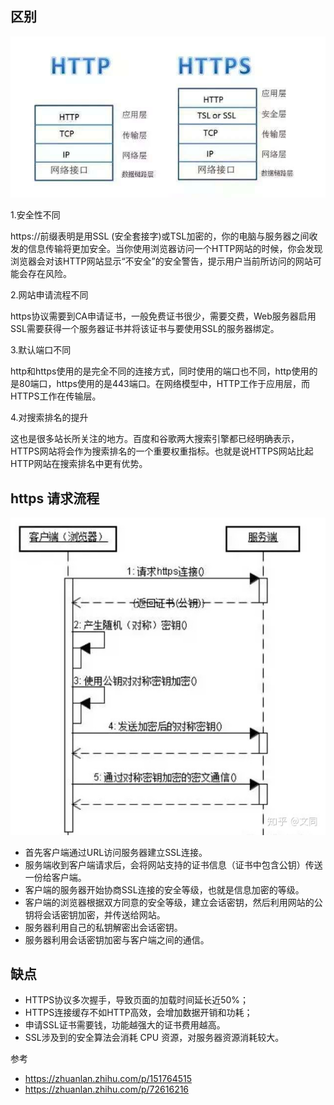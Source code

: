 ## 区别


![](images/https-diff.png)


1.安全性不同

https://前缀表明是用SSL (安全套接字)或TSL加密的，你的电脑与服务器之间收发的信息传输将更加安全。当你使用浏览器访问一个HTTP网站的时候，你会发现浏览器会对该HTTP网站显示“不安全”的安全警告，提示用户当前所访问的网站可能会存在风险。


2.网站申请流程不同

https协议需要到CA申请证书，一般免费证书很少，需要交费，Web服务器启用SSL需要获得一个服务器证书并将该证书与要使用SSL的服务器绑定。

3.默认端口不同

http和https使用的是完全不同的连接方式，同时使用的端口也不同，http使用的是80端口，https使用的是443端口。在网络模型中，HTTP工作于应用层，而HTTPS工作在传输层。


4.对搜索排名的提升

这也是很多站长所关注的地方。百度和谷歌两大搜索引擎都已经明确表示，HTTPS网站将会作为搜索排名的一个重要权重指标。也就是说HTTPS网站比起HTTP网站在搜索排名中更有优势。


## https 请求流程

![](./images/https.png)

*   首先客户端通过URL访问服务器建立SSL连接。
*   服务端收到客户端请求后，会将网站支持的证书信息（证书中包含公钥）传送一份给客户端。
*   客户端的服务器开始协商SSL连接的安全等级，也就是信息加密的等级。
*   客户端的浏览器根据双方同意的安全等级，建立会话密钥，然后利用网站的公钥将会话密钥加密，并传送给网站。
*   服务器利用自己的私钥解密出会话密钥。
*   服务器利用会话密钥加密与客户端之间的通信。


## 缺点

*   HTTPS协议多次握手，导致页面的加载时间延长近50%；
*   HTTPS连接缓存不如HTTP高效，会增加数据开销和功耗；
*   申请SSL证书需要钱，功能越强大的证书费用越高。
*   SSL涉及到的安全算法会消耗 CPU 资源，对服务器资源消耗较大。


参考
- https://zhuanlan.zhihu.com/p/151764515
- https://zhuanlan.zhihu.com/p/72616216

